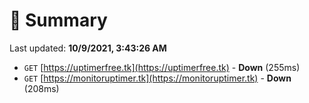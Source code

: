 # 📖 Summary
Last updated: **10/9/2021, 3:43:26 AM**

- `GET` [https://uptimerfree.tk](https://uptimerfree.tk) - **Down** (255ms)
- `GET` [https://monitoruptimer.tk](https://monitoruptimer.tk) - **Down** (208ms)
